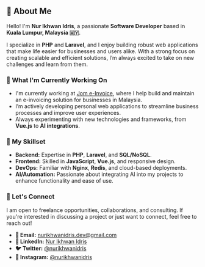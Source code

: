 ## 👋 About Me

Hello! I'm **Nur Ikhwan Idris**, a passionate **Software Developer** based in **Kuala Lumpur, Malaysia 🇲🇾**.

I specialize in **PHP** and **Laravel**, and I enjoy building robust web applications that make life easier for businesses and users alike. With a strong focus on creating scalable and efficient solutions, I’m always excited to take on new challenges and learn from them.

### 🚀 What I'm Currently Working On
- I'm currently working at [Jom e-Invoice](https://jomeinvoice.my/), where I help build and maintain an e-invoicing solution for businesses in Malaysia.
- I’m actively developing personal web applications to streamline business processes and improve user experiences.
- Always experimenting with new technologies and frameworks, from **Vue.js** to **AI integrations**.

### 🌱 My Skillset
- **Backend:** Expertise in **PHP**, **Laravel**, and **SQL/NoSQL**.
- **Frontend:** Skilled in **JavaScript**, **Vue.js**, and responsive design.
- **DevOps:** Familiar with **Nginx**, **Redis**, and cloud-based deployments.
- **AI/Automation:** Passionate about integrating AI into my projects to enhance functionality and ease of use.

### 💼 Let's Connect
I am open to freelance opportunities, collaborations, and consulting. If you're interested in discussing a project or just want to connect, feel free to reach out!

- **📧 Email:** [nurikhwanidris.dev@gmail.com](mailto:nurikhwanidris.dev@gmail.com)
- **💼 LinkedIn:** [Nur Ikhwan Idris](https://linkedin.com/in/nurikhwanidris)
- **🐦 Twitter:** [@nurikhwanidris](https://twitter.com/nurikhwanidris)
- **📸 Instagram:** [@nurikhwanidris](https://instagram.com/nurikhwanidris)

